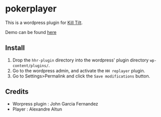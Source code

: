 pokerplayer
===========
This is a wordpress plugin for [Kill Tilt](http://www.kill-tilt.fr/).

Demo can be found [here](http://blog.alfwed.com/hhreplayer/1/)


## Install

1. Drop the `hhr-plugin` directory into the wordpress' plugin directory `wp-content/plugins/`.
2. Go to the wordpress admin, and activate the `HH replayer` plugin.
3. Go to Settings>Permalink and click the `Save modifications` button.

## Credits

* Worpress plugin : John Garcia Fernandez
* Player : Alexandre Altun

